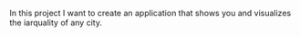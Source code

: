 In this project I want to create an application that shows you and visualizes the iarquality of any city.